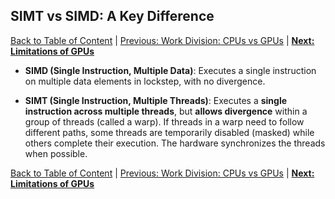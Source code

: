 ## SIMT vs SIMD: A Key Difference
[Back to Table of Content](../../Readme.md) | [Previous: Work Division: CPUs vs GPUs](8.work_division.md) | **[Next: Limitations of GPUs](10.limitations_of_gpus.md)**
- **SIMD (Single Instruction, Multiple Data)**: Executes a single instruction on multiple data elements in lockstep, with no divergence.
  
- **SIMT (Single Instruction, Multiple Threads)**: Executes a **single instruction across multiple threads**, but **allows divergence** within a group of threads (called a warp). If threads in a warp need to follow different paths, some threads are temporarily disabled (masked) while others complete their execution. The hardware synchronizes the threads when possible.

[Back to Table of Content](../../Readme.md) | [Previous: Work Division: CPUs vs GPUs](8.work_division.md) | **[Next: Limitations of GPUs](10.limitations_of_gpus.md)**